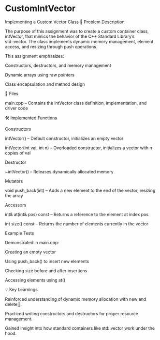 # CustomIntVector
Implementing a Custom Vector Class
📖 Problem Description

The purpose of this assignment was to create a custom container class, intVector, that mimics the behavior of the C++ Standard Library’s std::vector<int>. The class implements dynamic memory management, element access, and resizing through push operations.

This assignment emphasizes:

Constructors, destructors, and memory management

Dynamic arrays using raw pointers

Class encapsulation and method design

📂 Files

main.cpp – Contains the intVector class definition, implementation, and driver code

🛠️ Implemented Functions

Constructors

intVector() – Default constructor, initializes an empty vector

intVector(int val, int n) – Overloaded constructor, initializes a vector with n copies of val

Destructor

~intVector() – Releases dynamically allocated memory

Mutators

void push_back(int) – Adds a new element to the end of the vector, resizing the array

Accessors

int& at(int& pos) const – Returns a reference to the element at index pos

int size() const – Returns the number of elements currently in the vector

Example Tests

Demonstrated in main.cpp:

Creating an empty vector

Using push_back() to insert new elements

Checking size before and after insertions

Accessing elements using at()


💡 Key Learnings

Reinforced understanding of dynamic memory allocation with new and delete[].

Practiced writing constructors and destructors for proper resource management.

Gained insight into how standard containers like std::vector work under the hood.
